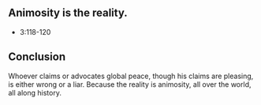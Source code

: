 ## Animosity is the reality.

- 3:118-120

## Conclusion
Whoever claims or advocates global peace, though his claims are pleasing, is either wrong or a liar. Because the reality is animosity, all over the world, all along history.
